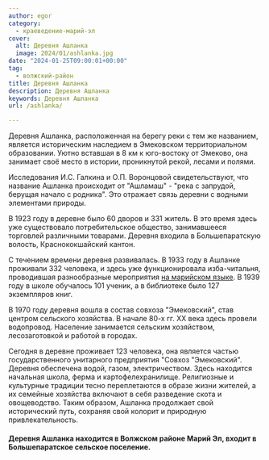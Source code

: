 ```yaml
---
author: egor
category:
  - краеведение-марий-эл
cover:
  alt: Деревня Ашланка
  image: 2024/01/ashlanka.jpg
date: "2024-01-25T09:00:01+00:00"
tag:
  - волжский-район
title: Деревня Ашланка
description: Деревня Ашланка
keywords: Деревня Ашланка
url: /ashlanka/

---
```

Деревня Ашланка, расположенная на берегу реки с тем же названием, является историческим наследием в Эмековском территориальном образовании. Уютно вставшая в 8 км к юго-востоку от Эмеково, она занимает своё место в истории, проникнутой рекой, лесами и полями.

Исследования И.С. Галкина и О.П. Воронцовой свидетельствуют, что название Ашланка происходит от "Ашламаш" \- "река с запрудой, берущая начало с родника". Это отражает связь деревни с водными элементами природы.

В 1923 году в деревне было 60 дворов и 331 житель. В это время здесь уже существовало потребительское общество, занимавшееся торговлей различными товарами. Деревня входила в Большепаратскую волость, Краснококшайский кантон.

С течением времени деревня развивалась. В 1933 году в Ашланке проживали 332 человека, и здесь уже функционировала изба-читальня, проводившая разнообразные мероприятия [на марийском языке](/mari_language/). В 1939 году в школе обучалось 101 ученик, а в библиотеке было 127 экземпляров книг.

В 1970 году деревня вошла в состав совхоза "Эмековский", став центром сельского хозяйства. В начале 80-х гг. XX века здесь провели водопровод. Население занимается сельским хозяйством, лесозаготовкой и работой в городах.

Сегодня в деревне проживает 123 человека, она является частью государственного унитарного предприятия "Совхоз "Эмековский". Деревня обеспечена водой, газом, электричеством. Здесь находится начальная школа, ферма и картофелехранилище. Религиозные и культурные традиции тесно переплетаются в образе жизни жителей, а их семейные хозяйства включают в себя разведение скота и овощеводство. Таким образом, Ашланка продолжает свой исторический путь, сохраняя свой колорит и природную привлекательность.

#### Деревня Ашланка находится в Волжском районе Марий Эл, входит в Большепаратское сельское поселение.
